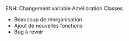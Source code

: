 ENH: Changement variable Amélioration Classes

- Beaucoup de réorganisation
- Ajout de nouvelles fonctions
- Bug à revoir